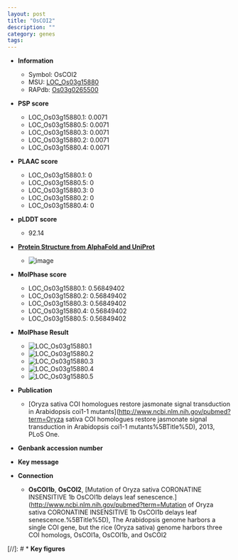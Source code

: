 ```yaml
---
layout: post
title: "OsCOI2"
description: ""
category: genes
tags: 
---
```


* **Information**  
    + Symbol: OsCOI2  
    + MSU: [LOC_Os03g15880](http://rice.plantbiology.msu.edu/cgi-bin/ORF_infopage.cgi?orf=LOC_Os03g15880)  
    + RAPdb: [Os03g0265500](http://rapdb.dna.affrc.go.jp/viewer/gbrowse_details/irgsp1?name=Os03g0265500)  

* **PSP score**  
    + LOC_Os03g15880.1: 0.0071 
    + LOC_Os03g15880.5: 0.0071 
    + LOC_Os03g15880.3: 0.0071 
    + LOC_Os03g15880.2: 0.0071 
    + LOC_Os03g15880.4: 0.0071 

* **PLAAC score**  
    + LOC_Os03g15880.1: 0 
    + LOC_Os03g15880.5: 0 
    + LOC_Os03g15880.3: 0 
    + LOC_Os03g15880.2: 0 
    + LOC_Os03g15880.4: 0 

* **pLDDT score**
    + 92.14

* **[Protein Structure from AlphaFold and UniProt](https://www.uniprot.org/uniprotkb/Q84QA7/entry#structure)**
    + ![image](https://ricepsp.github.io/images/Q8/AF-Q84QA7-F1.png)

* **MolPhase score**
    + LOC_Os03g15880.1: 0.56849402
    + LOC_Os03g15880.2: 0.56849402
    + LOC_Os03g15880.3: 0.56849402
    + LOC_Os03g15880.4: 0.56849402
    + LOC_Os03g15880.5: 0.56849402

* **MolPhase Result**
    + ![LOC_Os03g15880.1](https://304243504.github.io/Pictures/LOC_Os03g/LOC_Os03g15880.1.png)
    + ![LOC_Os03g15880.2](https://304243504.github.io/Pictures/LOC_Os03g/LOC_Os03g15880.2.png)
    + ![LOC_Os03g15880.3](https://304243504.github.io/Pictures/LOC_Os03g/LOC_Os03g15880.3.png)
    + ![LOC_Os03g15880.4](https://304243504.github.io/Pictures/LOC_Os03g/LOC_Os03g15880.4.png)
    + ![LOC_Os03g15880.5](https://304243504.github.io/Pictures/LOC_Os03g/LOC_Os03g15880.5.png)

* **Publication**  
    + [Oryza sativa COI homologues restore jasmonate signal transduction in Arabidopsis coi1-1 mutants](http://www.ncbi.nlm.nih.gov/pubmed?term=Oryza sativa COI homologues restore jasmonate signal transduction in Arabidopsis coi1-1 mutants%5BTitle%5D), 2013, PLoS One.

* **Genbank accession number**  

* **Key message**  

* **Connection**  
    + __OsCOI1b__, __OsCOI2__, [Mutation of Oryza sativa CORONATINE INSENSITIVE 1b OsCOI1b delays leaf senescence.](http://www.ncbi.nlm.nih.gov/pubmed?term=Mutation of Oryza sativa CORONATINE INSENSITIVE 1b OsCOI1b delays leaf senescence.%5BTitle%5D), The Arabidopsis genome harbors a single COI gene, but the rice (Oryza sativa) genome harbors three COI homologs, OsCOI1a, OsCOI1b, and OsCOI2

[//]: # * **Key figures**  


